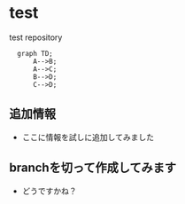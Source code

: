 # test
test repository

```mermaid
  graph TD;
      A-->B;
      A-->C;
      B-->D;
      C-->D;
```

## 追加情報
- ここに情報を試しに追加してみました

## branchを切って作成してみます
- どうですかね？